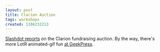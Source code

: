 ```yaml
---
layout: post
title: Clarion Auction
tags: workshops
created: 1106232213
---
```

[Slashdot reports](http://slashdot.org/article.pl?sid=05/01/19/2348229) on the Clarion fundraising auction.  By the way, there's more LotR animated-gif fun [at GeekPress](http://www.geekpress.com/2005_01_20_daily.html#110615919196671775).
